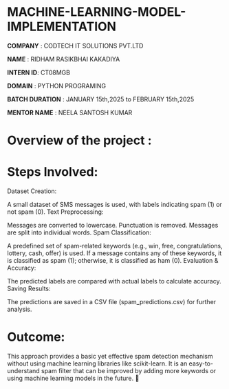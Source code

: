 # MACHINE-LEARNING-MODEL-IMPLEMENTATION

**COMPANY** : CODTECH IT SOLUTIONS PVT.LTD

**NAME** : RIDHAM RASIKBHAI KAKADIYA

**INTERN ID**: CT08MGB

**DOMAIN** : PYTHON PROGRAMING

**BATCH DURATION** : JANUARY 15th,2025 to FEBRUARY 15th,2025

**MENTOR NAME** : NEELA SANTOSH KUMAR

# Overview of the project : 
# Steps Involved:
Dataset Creation:

A small dataset of SMS messages is used, with labels indicating spam (1) or not spam (0).
Text Preprocessing:

Messages are converted to lowercase.
Punctuation is removed.
Messages are split into individual words.
Spam Classification:

A predefined set of spam-related keywords (e.g., win, free, congratulations, lottery, cash, offer) is used.
If a message contains any of these keywords, it is classified as spam (1); otherwise, it is classified as ham (0).
Evaluation & Accuracy:

The predicted labels are compared with actual labels to calculate accuracy.
Saving Results:

The predictions are saved in a CSV file (spam_predictions.csv) for further analysis.
# Outcome:
This approach provides a basic yet effective spam detection mechanism without using machine learning libraries like scikit-learn. It is an easy-to-understand spam filter that can be improved by adding more keywords or using machine learning models in the future. 🚀

